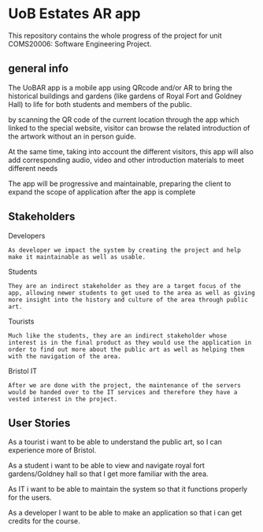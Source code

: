 # UoB Estates AR app

This repository contains the whole progress of the project for unit COMS20006: Software Engineering Project.

## general info

The UoBAR app is a mobile app using QRcode and/or AR to bring the historical buildings and gardens (like gardens of Royal Fort and Goldney Hall) to life for both students and members of the public.

by scanning the QR code of the current location through the app which linked to the special website, visitor can browse the related introduction of the artwork without an in person guide.

At the same time, taking into account the different visitors, this app will also add corresponding audio, video and other introduction materials to meet different needs

The app will be progressive and maintainable, preparing the client to expand the scope of application after the app is complete

## Stakeholders

Developers

	As developer we impact the system by creating the project and help make it maintainable as well as usable.


Students

	They are an indirect stakeholder as they are a target focus of the app, allowing newer students to get used to the area as well as giving more insight into the history and culture of the area through public art.
  
Tourists

	Much like the students, they are an indirect stakeholder whose interest is in the final product as they would use the application in order to find out more about the public art as well as helping them with the navigation of the area.
  
  
Bristol IT
	
	After we are done with the project, the maintenance of the servers would be handed over to the IT services and therefore they have a vested interest in the project.

## User Stories

As a tourist i want to be able to understand the public art, so I can experience more of Bristol.

As a student i want to be able to view and navigate royal fort gardens/Goldney hall so that I get more familiar with the area.

As IT i want to be able to maintain the system so that it functions properly for the users.

As a developer I want to be able to make an application so that i can get credits for the course.


